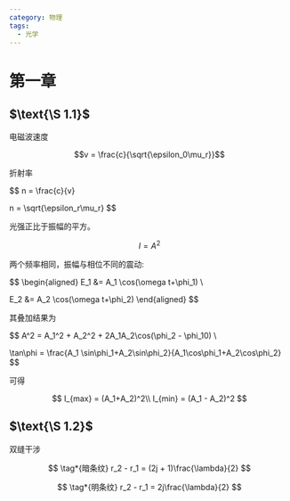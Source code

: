 ```yaml
---
category: 物理
tags:
  - 光学
---
```


# 第一章

## $\text{\S 1.1}$

电磁波速度

$$v = \frac{c}{\sqrt{\epsilon_0\mu_r}}$$

折射率

$$
n = \frac{c}{v}

n = \sqrt{\epsilon_r\mu_r}
$$

光强正比于振幅的平方。

$$ I = A^2 $$

两个频率相同，振幅与相位不同的震动:

$$
\begin{aligned}
E_1 &= A_1 \cos(\omega t+\phi_1) \\

E_2 &= A_2 \cos(\omega t+\phi_2)
\end{aligned}
$$

其叠加结果为

$$
A^2 = A_1^2 + A_2^2 + 2A_1A_2\cos(\phi_2 - \phi_10) \\

\tan\phi = \frac{A_1 \sin\phi_1+A_2\sin\phi_2}{A_1\cos\phi_1+A_2\cos\phi_2}
$$

可得

$$
I_{max} = (A_1+A_2)^2\\
I_{min} = (A_1 - A_2)^2
$$

## $\text{\S 1.2}$

双缝干涉

$$
\tag*{暗条纹} r_2 - r_1 = (2j + 1)\frac{\lambda}{2}
$$

$$
\tag*{明条纹} r_2 - r_1 = 2j\frac{\lambda}{2}
$$
